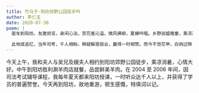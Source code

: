 ```yaml
---
title: 竹马子·阳坊郊野公园徒步吟
author: 李仁玉
date: 2020-07-30
poem: |
  驱车到阳坊，友邀郊览，身闲心淡。赏花香沁溢，微风拂柳，夏蝉吟唱。乡野翁媪稚童，乘凉避暑，声轻眉绽。览景往河沿，草萋萋，河水潺潺沉暗。

  此地成追忆，当年司考，千人相盼。释疑解惑授业，赢得一时相赞。而今不觉花甲，白驹过隙，只剩霜丝乱。放歌山野，老酒诗朋伴！
---
```


今天上午，我和夫人与吴兄及嫂夫人相约到阳坊郊野公园徒步，乘凉消暑，心情大好。中午到阳坊胜利涮羊肉店就餐，品尝鲜美羊肉。在 2004 至 2006 年间，因司法考试辅导课程，我每年夏天都来阳坊授课，一时听众达千人以上，并获得了学员的普遍赞誉。今天再到阳坊，故地重游，顿生感慨，特填词以记。
